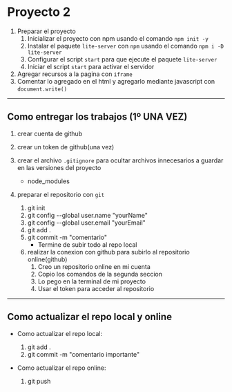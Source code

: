 # Proyecto 2

1. Preparar el proyecto
    1. Inicializar el proyecto con npm usando el comando `npm init -y`
    1. Instalar el paquete `lite-server` con `npm` usando el comando `npm i -D lite-server`
    1. Configurar el script `start` para que ejecute el paquete `lite-server`
    1. Iniciar el script `start` para activar el servidor
1. Agregar recursos a la pagina con `iframe`
1. Comentar lo agregado en el html y agregarlo mediante javascript con `document.write()`

---
## Como entregar los trabajos (1º UNA VEZ)

1. crear cuenta de  github
1. crear un token de github(una vez)

1. crear el archivo `.gitignore` para ocultar archivos innecesarios a guardar en las versiones del proyecto
    - node_modules

1. preparar el repositorio con `git`
    1. git init 
    1. git config --global user.name "yourName"
    1. git config --global user.email "yourEmail"
    1. git add .
    1. git commit -m "comentario"
        - Termine de subir todo al repo local
    1. realizar la conexion con github para subirlo al repositorio online(github)
        1. Creo un repositorio online en mi cuenta
        1. Copio los comandos de la segunda seccion
        1. Lo pego en la terminal de mi proyecto
        1. Usar el token para acceder al repositorio

--------

## Como actualizar el repo local y online

- Como actualizar el repo local:
    1. git add .
    1. git commit -m "comentario importante"

- Como actualizar el repo online:
    1. git push